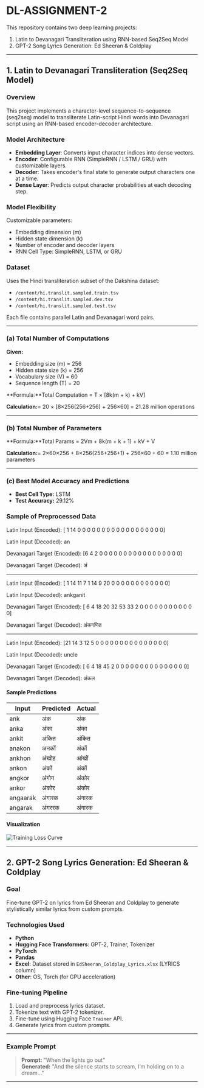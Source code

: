 # DL-ASSIGNMENT-2

This repository contains two deep learning projects:

1. Latin to Devanagari Transliteration using RNN-based Seq2Seq Model  
2. GPT-2 Song Lyrics Generation: Ed Sheeran & Coldplay

---

## 1. Latin to Devanagari Transliteration (Seq2Seq Model)

### Overview
This project implements a character-level sequence-to-sequence (seq2seq) model to transliterate Latin-script Hindi words into Devanagari script using an RNN-based encoder-decoder architecture.

### Model Architecture
- **Embedding Layer**: Converts input character indices into dense vectors.
- **Encoder**: Configurable RNN (SimpleRNN / LSTM / GRU) with customizable layers.
- **Decoder**: Takes encoder's final state to generate output characters one at a time.
- **Dense Layer**: Predicts output character probabilities at each decoding step.

### Model Flexibility
Customizable parameters:
- Embedding dimension (m)
- Hidden state dimension (k)
- Number of encoder and decoder layers
- RNN Cell Type: SimpleRNN, LSTM, or GRU

### Dataset
Uses the Hindi transliteration subset of the Dakshina dataset:
- `/content/hi.translit.sampled.train.tsv`
- `/content/hi.translit.sampled.dev.tsv`
- `/content/hi.translit.sampled.test.tsv`

Each file contains parallel Latin and Devanagari word pairs.

---

### (a) Total Number of Computations

**Given:**
- Embedding size (m) = 256  
- Hidden state size (k) = 256  
- Vocabulary size (V) = 60  
- Sequence length (T) = 20  

**Formula:**Total Computation = T × [8k(m + k) + kV]

**Calculation:**= 20 × [8×256(256+256) + 256×60] = 21.28 million operations

---

### (b) Total Number of Parameters 

**Formula:**Total Params = 2Vm + 8k(m + k + 1) + kV + V


**Calculation:**= 2×60×256 + 8×256(256+256+1) + 256×60 + 60 = 1.10 million parameters


---

### (c) Best Model Accuracy and Predictions

- **Best Cell Type:** LSTM  
- **Test Accuracy:** 29.12%

### Sample of Preprocessed Data
Latin Input (Encoded): [ 1 14  0  0  0  0  0  0  0  0  0  0  0  0  0  0  0  0  0  0]

Latin Input (Decoded): an

Devanagari Target (Encoded): [6 4 2 0 0 0 0 0 0 0 0 0 0 0 0 0 0 0 0 0]

Devanagari Target (Decoded): अं

--------------------------------------------------

Latin Input (Encoded): [ 1 14 11  7  1 14  9 20  0  0  0  0  0  0  0  0  0  0  0  0]

Latin Input (Decoded): ankganit

Devanagari Target (Encoded): [ 6  4 18 20 32 53 33  2  0  0  0  0  0  0  0  0  0  0  0  0]

Devanagari Target (Decoded): अंकगणित

--------------------------------------------------

Latin Input (Encoded): [21 14  3 12  5  0  0  0  0  0  0  0  0  0  0  0  0  0  0  0]

Latin Input (Decoded): uncle

Devanagari Target (Encoded): [ 6  4 18 45  2  0  0  0  0  0  0  0  0  0  0  0  0  0  0  0]

Devanagari Target (Decoded): अंकल

#### Sample Predictions

| Input      | Predicted | Actual   |
|------------|-----------|----------|
| ank        | अंक       | अंक      |
| anka       | अंका      | अंका     |
| ankit      | अंकित     | अंकित    |
| anakon     | अनकों     | अंकों     |
| ankhon     | अंखोह     | आंखों    |
| ankon      | अंकों     | अंकों     |
| angkor     | अंगोग     | अंकोर     |
| ankor      | अंकोर     | अंकोर    |
| angaarak   | अंगारक    | अंगारक   |
| angarak    | अंगररक    | अंगारक   |


#### Visualization

![Training Loss Curve](https://github.com/user-attachments/assets/5ad3f7d2-a429-4efc-b60c-6b5a641d8695)

---

## 2. GPT-2 Song Lyrics Generation: Ed Sheeran & Coldplay

### Goal
Fine-tune GPT-2 on lyrics from Ed Sheeran and Coldplay to generate stylistically similar lyrics from custom prompts.

### Technologies Used

- **Python**
- **Hugging Face Transformers**: GPT-2, Trainer, Tokenizer
- **PyTorch**
- **Pandas**
- **Excel**: Dataset stored in `EdSheeran_Coldplay_Lyrics.xlsx` (LYRICS column)
- **Other**: OS, Torch (for GPU acceleration)

### Fine-tuning Pipeline

1. Load and preprocess lyrics dataset.
2. Tokenize text with GPT-2 tokenizer.
3. Fine-tune using Hugging Face `Trainer` API.
4. Generate lyrics from custom prompts.

---

### Example Prompt

> **Prompt:** "When the lights go out"  
> **Generated:** "And the silence starts to scream, I’m holding on to a dream..."

---

